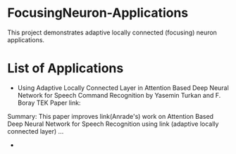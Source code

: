 # FocusingNeuron-Applications
This project demonstrates adaptive locally connected (focusing) neuron applications.

# List of Applications

- Using Adaptive Locally Connected Layer in Attention Based Deep Neural Network for Speech Command Recognition by Yasemin Turkan and F. Boray TEK
Paper link:

Summary: This paper improves link(Anrade's) work on Attention Based Deep Neural Network for Speech Recognition using link (adaptive locally connected layer) ...


-
